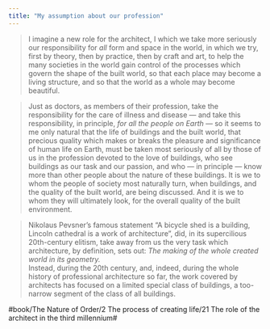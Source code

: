 ```yaml
---
title: "My assumption about our profession"
---
```


> I imagine a new role for the architect, I which we take more seriously our responsibility for *all* form and space in the world, in which we try, first by theory, then by practice, then by craft and art, to help the many societies in the world gain control of the processes which govern the shape of the built world, so that each place may become a living structure, and so that the world as a whole may become beautiful.  

> Just as doctors, as members of their profession, take the responsibility for the care of illness and disease — and take this responsibility, in principle, *for all the people on Earth* — so it seems to me only natural that the life of buildings and the built world, that precious quality which makes or breaks the pleasure and significance of human life on Earth, must be taken most seriously of all by those of us in the profession devoted to the love of buildings, who see buildings as our task and our passion, and who — in principle — know more than other people about the nature of these buildings. It is we to whom the people of society most naturally turn, when buildings, and the quality of the built world, are being discussed. And it is we to whom they will ultimately look, for the overall quality of the built environment.  

> Nikolaus Pevsner’s famous statement “A bicycle shed is a building, Lincoln cathedral is a work of architecture”, did, in its supercilious 20th-century elitism, take away from us the very task which architecture, by definition, sets out: *The making of the whole created world in its geometry.*  
> Instead, during the 20th century, and, indeed, during the whole history of professional architecture so far, the work covered by architects has focused on a limited special class of buildings, a too-narrow segment of the class of all buildings.  

#book/The Nature of Order/2 The process of creating life/21 The role of the architect in the third millennium#